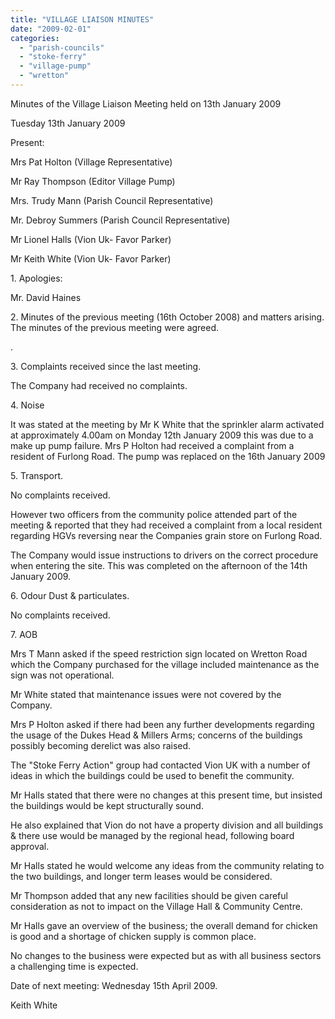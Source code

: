 ```yaml
---
title: "VILLAGE LIAISON MINUTES"
date: "2009-02-01"
categories: 
  - "parish-councils"
  - "stoke-ferry"
  - "village-pump"
  - "wretton"
---
```


Minutes of the Village Liaison Meeting held on 13th January 2009

Tuesday 13th January 2009

Present:

Mrs Pat Holton (Village Representative)

Mr Ray Thompson (Editor Village Pump)

Mrs. Trudy Mann (Parish Council Representative)

Mr. Debroy Summers (Parish Council Representative)

Mr Lionel Halls (Vion Uk- Favor Parker)

Mr Keith White (Vion Uk- Favor Parker)

1\. Apologies:

Mr. David Haines

2\. Minutes of the previous meeting (16th October 2008) and matters arising. The minutes of the previous meeting were agreed.

.

3\. Complaints received since the last meeting.

The Company had received no complaints.

4\. Noise

It was stated at the meeting by Mr K White that the sprinkler alarm activated at approximately 4.00am on Monday 12th January 2009 this was due to a make up pump failure. Mrs P Holton had received a complaint from a resident of Furlong Road. The pump was replaced on the 16th January 2009

5\. Transport.

No complaints received.

However two officers from the community police attended part of the meeting & reported that they had received a complaint from a local resident regarding HGVs reversing near the Companies grain store on Furlong Road.

The Company would issue instructions to drivers on the correct procedure when entering the site. This was completed on the afternoon of the 14th January 2009.

6\. Odour Dust & particulates.

No complaints received.

7\. AOB

Mrs T Mann asked if the speed restriction sign located on Wretton Road which the Company purchased for the village included maintenance as the sign was not operational.

Mr White stated that maintenance issues were not covered by the Company.

Mrs P Holton asked if there had been any further developments regarding the usage of the Dukes Head & Millers Arms; concerns of the buildings possibly becoming derelict was also raised.

The "Stoke Ferry Action" group had contacted Vion UK with a number of ideas in which the buildings could be used to benefit the community.

Mr Halls stated that there were no changes at this present time, but insisted the buildings would be kept structurally sound.

He also explained that Vion do not have a property division and all buildings & there use would be managed by the regional head, following board approval.

Mr Halls stated he would welcome any ideas from the community relating to the two buildings, and longer term leases would be considered.

Mr Thompson added that any new facilities should be given careful consideration as not to impact on the Village Hall & Community Centre.

Mr Halls gave an overview of the business; the overall demand for chicken is good and a shortage of chicken supply is common place.

No changes to the business were expected but as with all business sectors a challenging time is expected.

Date of next meeting: Wednesday 15th April 2009.

Keith White
